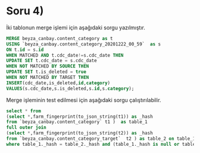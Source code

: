 # Soru 4)
İki tablonun merge işlemi için aşağıdaki sorgu yazılmıştır.
```sql
MERGE beyza_canbay.content_category as t
USING `beyza_canbay.content_category_20201222_00_59`  as s
ON t.id = s.id
WHEN MATCHED AND t.cdc_date!=s.cdc_date THEN
UPDATE SET t.cdc_date = s.cdc_date
WHEN NOT MATCHED BY SOURCE THEN 
UPDATE SET t.is_deleted = true
WHEN NOT MATCHED BY TARGET THEN
INSERT(cdc_date,is_deleted,id,category)
VALUES(s.cdc_date,s.is_deleted,s.id,s.category);
```
Merge işleminin test edilmesi için aşağıdaki sorgu çalıştırılabilir.

```sql
select * from 
(select *,farm_fingerprint(to_json_string(t1)) as _hash
from `beyza_canbay.content_category` t1 )  as table_1
full outer join 
(select *,farm_fingerprint(to_json_string(t2)) as _hash
from `beyza_canbay.content_category_target`  t2 ) as table_2 on table_1._hash=table_2._hash
where table_1._hash = table_2._hash and (table_1._hash is null or table_2._hash is null)
```